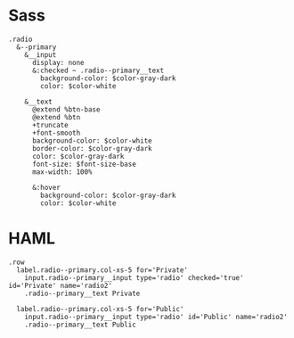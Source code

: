 # Sass

	.radio
	  &--primary
	    &__input
	      display: none
	      &:checked ~ .radio--primary__text
	        background-color: $color-gray-dark
	        color: $color-white
	
	    &__text
	      @extend %btn-base
	      @extend %btn
	      +truncate
	      +font-smooth
	      background-color: $color-white
	      border-color: $color-gray-dark
	      color: $color-gray-dark
	      font-size: $font-size-base
	      max-width: 100%
	
	      &:hover
	        background-color: $color-gray-dark
	        color: $color-white

# HAML

	.row
	  label.radio--primary.col-xs-5 for='Private'
	    input.radio--primary__input type='radio' checked='true' id='Private' name='radio2'
	    .radio--primary__text Private
	
	  label.radio--primary.col-xs-5 for='Public'
	    input.radio--primary__input type='radio' id='Public' name='radio2'
	    .radio--primary__text Public
